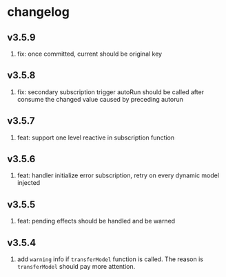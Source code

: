 # changelog

## v3.5.9
1. fix: once committed, current should be original key
## v3.5.8

1. fix: secondary subscription trigger autoRun should be called after consume the changed value caused by preceding autorun

## v3.5.7

1. feat: support one level reactive in subscription function

## v3.5.6

1. feat: handler initialize error subscription, retry on every dynamic model injected

## v3.5.5

1. feat: pending effects should be handled and be warned

## v3.5.4

1. add `warning` info if `transferModel` function is called. The reason is `transferModel` should pay more attention.